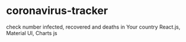 # coronavirus-tracker
check number infected, recovered and deaths in Your country
React.js, Material UI, Charts js
